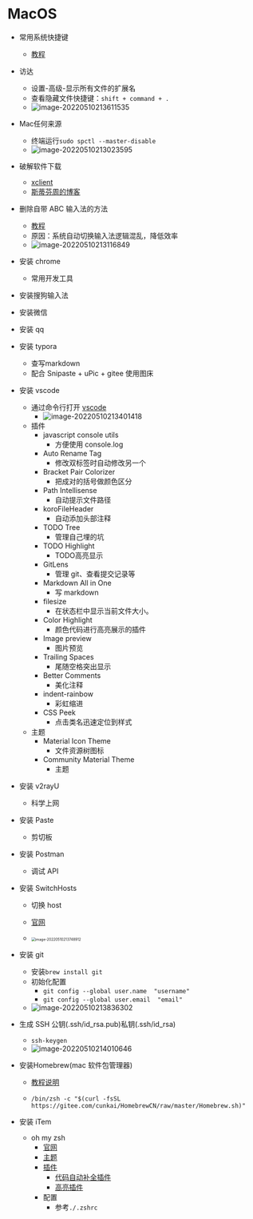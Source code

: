 #	MacOS

- 常用系统快捷键
  - [教程](https://juejin.cn/post/6974055900872966152)
  
- 访达
  - 设置-高级-显示所有文件的扩展名
  - 查看隐藏文件快捷键：`shift + command + . `
  - ![image-20220510213611535](https://cdn.jsdelivr.net/gh/hgt803/picgo@main/2022_05_10_21_36_11_1652189771_1652189771714_eKFu2k_image-20220510213611535.png)
- Mac任何来源

  - 终端运行`sudo spctl --master-disable`
  - ![image-20220510213023595](https://cdn.jsdelivr.net/gh/hgt803/picgo@main/2022_05_10_21_30_23_1652189423_1652189423853_S3Inkl_image-20220510213023595.png)
- 破解软件下载
  - [xclient](https://xclient.info)
  - [斯蒂芬周的博客](http://www.sdifen.com/)
- 删除自带 ABC 输入法的方法
  - [教程](https://www.jianshu.com/p/0ba1292441b9)
  - 原因：系统自动切换输入法逻辑混乱，降低效率
  - ![image-20220510213116849](https://cdn.jsdelivr.net/gh/hgt803/picgo@main/2022_05_10_21_31_17_1652189477_1652189477078_QLvGO7_image-20220510213116849.png)
- 安装 chrome

  - 常用开发工具
- 安装搜狗输入法
- 安装微信
- 安装 qq
- 安装 typora

  - 查写markdown
  - 配合 Snipaste + uPic + gitee 使用图床
- 安装 vscode

  - 通过命令行打开 [vscode](https://blog.csdn.net/itworld123/article/details/118436081)
    - ![image-20220510213401418](https://cdn.jsdelivr.net/gh/hgt803/picgo@main/2022_05_10_21_34_01_1652189641_1652189641637_VXWjcE_image-20220510213401418.png)
  - 插件
    - javascript console utils
      - 方便使用 console.log
    - Auto Rename Tag
    	- 修改双标签时自动修改另一个
    - Bracket Pair Colorizer
    	- 把成对的括号做颜色区分
    - Path Intellisense
      - 自动提示文件路径
    - koroFileHeader
      - 自动添加头部注释
    - TODO Tree
      - 管理自己埋的坑
    - TODO Highlight
      - TODO高亮显示
    - GitLens
    	- 管理 git、查看提交记录等
    - Markdown All in One
      - 写 markdown
    - filesize
      - 在状态栏中显示当前文件大小。
    - Color Highlight
      - 颜色代码进行高亮展示的插件
    - Image preview
      - 图片预览
    - Trailing Spaces
      - 尾随空格突出显示
    - Better Comments
      - 美化注释
    - indent-rainbow
      - 彩虹缩进
    - CSS Peek
      - 点击类名迅速定位到样式
  - 主题
    - Material Icon Theme
      - 文件资源树图标
    - Community Material Theme
      - 主题


- 安装 v2rayU

  - 科学上网

- 安装 Paste

  - 剪切板

- 安装 Postman

  - 调试 API

- 安装 SwitchHosts


    - 切换 host



    - [官网](https://github.com/oldj/SwitchHosts/releases)

    - <img src="https://cdn.jsdelivr.net/gh/hgt803/picgo@main/2022_05_10_21_37_49_1652189869_1652189869110_Sb77gp_image-20220510213748912.png" alt="image-20220510213748912" style="zoom:50%;" />



- 安装 git

  - 安装`brew install git`
  - 初始化配置
    - `git config --global user.name  "username"`
    - `git config --global user.email  "email"`
  - ![image-20220510213836302](https://cdn.jsdelivr.net/gh/hgt803/picgo@main/2022_05_10_21_38_36_1652189916_1652189916491_H8P6OU_image-20220510213836302.png)

- 生成 SSH 公钥(.ssh/id_rsa.pub)私钥(.ssh/id_rsa) 
  - `ssh-keygen`
  - ![image-20220510214010646](https://cdn.jsdelivr.net/gh/hgt803/picgo@main/2022_05_10_21_40_10_1652190010_1652190010847_NfwFcj_image-20220510214010646.png)
  
- 安装Homebrew(mac 软件包管理器)

  - [教程说明](https://gitee.com/cunkai/HomebrewCN)

  - ```shell
    /bin/zsh -c "$(curl -fsSL https://gitee.com/cunkai/HomebrewCN/raw/master/Homebrew.sh)"
    ```

- 安装 iTem
  - oh my zsh
  	- [官网](https://ohmyz.sh/#install)
    - [主题](https://juejin.cn/post/6894432073491152910)
    - [插件](https://hufangyun.com/2017/zsh-plugin/)
      - [代码自动补全插件](https://github.com/zsh-users/zsh-autosuggestions/blob/master/INSTALL.md)
      - [高亮插件](https://github.com/zsh-users/zsh-syntax-highlighting/blob/master/INSTALL.md)
    - 配置
      - 参考`./.zshrc`